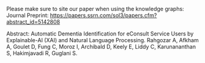 Please make sure to site our paper when using the knowledge graphs:
Journal Preprint:
https://papers.ssrn.com/sol3/papers.cfm?abstract_id=5142808

Abstract:
Automatic Dementia Identification for eConsult Service Users by Explainable-AI (XAI) and Natural Language Processing.
Rahgozar A, Afkham A, Goulet D, Fung C, Moroz I, Archibald D, Keely E, Liddy C, Karunananthan S, Hakimjavadi R, Guglani S. 
